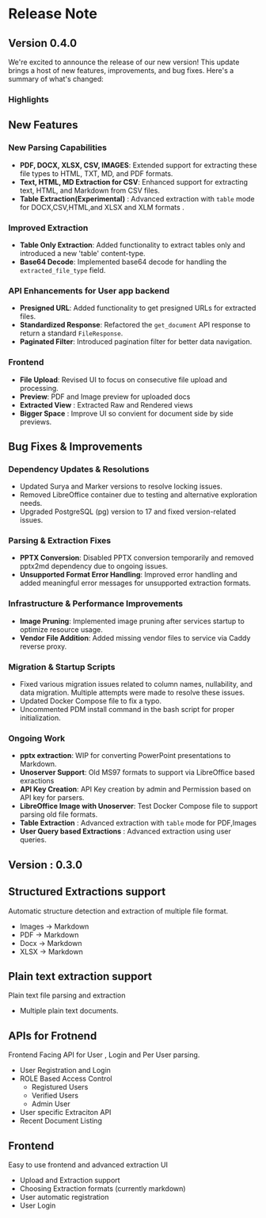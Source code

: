 
# Release Note

## Version 0.4.0

We're excited to announce the release of our new version! This update brings a host of new features, improvements, and bug fixes. Here's a summary of what's changed:

### Highlights

## New Features

### New Parsing Capabilities

- **PDF, DOCX, XLSX, CSV, IMAGES**: Extended support for extracting these file types to HTML, TXT, MD, and PDF formats.
- **Text, HTML, MD Extraction for CSV**: Enhanced support for extracting text, HTML, and Markdown from CSV files.
- **Table Extraction(Experimental)** : Advanced extraction with `table` mode for DOCX,CSV,HTML,and XLSX and XLM formats .

### Improved Extraction

- **Table Only Extraction**: Added functionality to extract tables only and introduced a new 'table' content-type.
- **Base64 Decode**: Implemented base64 decode for handling the `extracted_file_type` field.

### API Enhancements for User app backend

- **Presigned URL**: Added functionality to get presigned URLs for extracted files.
- **Standardized Response**: Refactored the `get_document` API response to return a standard `FileResponse`.
- **Paginated Filter**: Introduced pagination filter for better data navigation.

### Frontend

- **File Upload**: Revised UI to focus on consecutive file upload and processing.
- **Preview**: PDF and Image preview for uploaded docs
- **Extracted View** : Extracted Raw and Rendered views
- **Bigger Space** : Improve UI so convient for document side by side previews.

## Bug Fixes & Improvements

### Dependency Updates & Resolutions

- Updated Surya and Marker versions to resolve locking issues.
- Removed LibreOffice container due to testing and alternative exploration needs.
- Upgraded PostgreSQL (pg) version to 17 and fixed version-related issues.

### Parsing & Extraction Fixes

- **PPTX Conversion**: Disabled PPTX conversion temporarily and removed pptx2md dependency due to ongoing issues.
- **Unsupported Format Error Handling**: Improved error handling and added meaningful error messages for unsupported extraction formats.

### Infrastructure & Performance Improvements

- **Image Pruning**: Implemented image pruning after services startup to optimize resource usage.
- **Vendor File Addition**: Added missing vendor files to service via  Caddy reverse proxy.

### Migration & Startup Scripts

- Fixed various migration issues related to column names, nullability, and data migration. Multiple attempts were made to resolve these issues.
- Updated Docker Compose file to fix a typo.
- Uncommented PDM install command in the bash script for proper initialization.

### Ongoing Work

- **pptx extraction**: WIP for converting PowerPoint presentations to Markdown.
- **Unoserver Support**:  Old MS97 formats to support via LibreOffice based exractions
- **API Key Creation**: API Key creation by admin and Permission based on API key for parsers.
- **LibreOffice Image with Unoserver**: Test Docker Compose file to support parsing old file formats.
- **Table Extraction** : Advanced extraction with `table` mode for PDF,Images
- **User Query based Extractions** : Advanced extraction using user queries.

## Version : 0.3.0

## Structured Extractions support

Automatic structure detection and extraction of multiple file format.

- Images -> Markdown
- PDF  -> Markdown
- Docx -> Markdown
- XLSX -> Markdown

## Plain text extraction support

Plain text file parsing and extraction

- Multiple plain text documents.

## APIs for Frotnend

Frontend Facing API for User , Login and Per User parsing.

- User Registration and Login
- ROLE Based Access Control
  - Registured Users
  - Verified Users
  - Admin User
- User specific Extraciton API
- Recent Document Listing

## Frontend

Easy to use frontend and advanced extraction UI

- Upload and Extraction support
- Choosing Extraction formats (currently markdown)
- User automatic registration
- User Login
